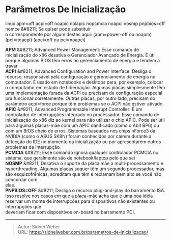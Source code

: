 # Parâmetros De Inicialização

linux apm=off acpi=off noapic nolapic nopcmcia noapci nosmp pnpbios=off nomce &amp;#8211; Se quiser pode substituir  
o correspondente por algum destes aqui: (apm=power-off ou noapm) (pci=noacpi) (apci=off ou pci=noapci)

**APM** &amp;#8211; Advanced Power Management: Esse comando de inicialização do x86 desativa o Gerenciador Avançado de Energia. É útil porque algumas BIOS têm erros no gerenciamento de energia e tendem a travar  
**ACPI** &amp;#8211; Advanced Configuration and Power Interface: Desliga o recurso, responsável pela configuração e gerenciamento de energia no computador. É usado em notebooks e desktops para, por exemplo, colocar o computador em estado de hibernação. Algumas placas simplesmente têm uma implementação furada da ACPI ou precisam de configuração especial pra funcionar corretamente. Outras placas, por outro lado, precisam do parâmetro acpi=force porque têm problemas se o ACPI não estiver ativado.  
**APIC** &amp;#8211; Advanced Programmable Interrupt Controller: É um controlador de interrupções integrado no processador. Esse comando de inicialização do x86 diz ao kernel para não utilizar o chip APIC. Pode ser útil para algumas placas-mãe com um APIC danificado (como o Abit BP6) ou com um BIOS cheio de erros. Sistemas baseados nos chips nForce3 da NVIDIA (como o ASUS SK8N) foram conhecidos por caírem durante a detecção do IDE no momento da inicialização ou por apresentarem outros problemas de interrupção.  
**PCMCIA** &amp;#8211; Esse comando ignora qualquer controlador PCMCIA no sistema, que geralmente são de notebook/laptop pelo que sei  
**NOSMP** &amp;#8211; Desativa o suporte da placa mãe a multi-processamento e hyperthreading. Algumas placas sequer têm um segundo processador, mas são esquizofrênicas, acreditam que têm e reclamam bem alto se você não concordar com  
elas.  
**PNPBIOS=OFF** &amp;#8211; Desliga o recurso plug-and-play do barramento ISA. Isso resolve nos casos em que a placa-mãe acha que é uma boa idéia reservar um monte de interrupções para dispositivos não existentes ou interrupções que  
deveriam ficar com dispositivos on-board no barramento PCI.

---

> Autor: Sidnei Weber  
> URL: https://sidneiweber.com.br/parametros-de-inicializacao/  

